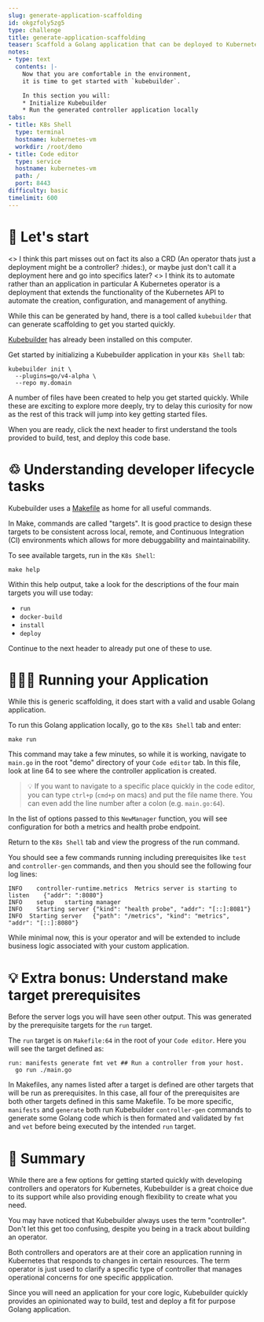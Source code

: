 ```yaml
---
slug: generate-application-scaffolding
id: okgzfoly5zg5
type: challenge
title: generate-application-scaffolding
teaser: Scaffold a Golang application that can be deployed to Kubernetes as an operator
notes:
- type: text
  contents: |-
    Now that you are comfortable in the environment,
    it is time to get started with `kubebuilder`.

    In this section you will:
    * Initialize Kubebuilder
    * Run the generated controller application locally
tabs:
- title: K8s Shell
  type: terminal
  hostname: kubernetes-vm
  workdir: /root/demo
- title: Code editor
  type: service
  hostname: kubernetes-vm
  path: /
  port: 8443
difficulty: basic
timelimit: 600
---
```


🚀 Let's start
==============

<> I think this part misses out on fact its also a CRD (An operator thats just a deployment might be a controller? :hides:), or maybe just don't call it a deployment here and go into specifics later?
<> I think its to automate <anything> rather than an application in particular
A Kubernetes operator is a deployment that extends the functionality of the Kubernetes API to automate the creation, configuration, and management of anything.

While this can be generated by hand, there is a tool called `kubebuilder` that can generate scaffolding to get you started quickly.

[Kubebuilder](https://github.com/kubernetes-sigs/kubebuilder) has already been installed on this computer.

Get started by initializing a Kubebuilder application in your `K8s Shell` tab:

```
kubebuilder init \
  --plugins=go/v4-alpha \
  --repo my.domain
```

A number of files have been created to help you get started quickly. While these are exciting to explore more deeply, try to delay this curiosity for now as the rest of this track will jump into key getting started files.

When you are ready, click the next header to first understand the tools provided to build, test, and deploy this code base.


♲ Understanding developer lifecycle tasks
==============

Kubebuilder uses a [Makefile](https://www.gnu.org/software/make/manual/html_node/Introduction.html) as home for all useful commands.

In Make, commands are called "targets". It is good practice to design these targets to be consistent across local, remote, and Continuous Integration (CI) environments which allows for more debuggability and maintainability.

To see available targets, run in the `K8s Shell`:

```
make help
```

Within this help output, take a look for the descriptions of the four main targets you will use today:
* `run`
* `docker-build`
* `install`
* `deploy`

Continue to the next header to already put one of these to use.


👩🏾‍💻 Running your Application
==============

While this is generic scaffolding, it does start with a valid and usable Golang application.

To run this Golang application locally, go to the `K8s Shell` tab and enter:

```
make run
```

This command may take a few minutes, so while it is working, navigate to `main.go` in the root "demo" directory of your `Code editor` tab. In this file, look at line 64 to see where the controller application is created.

> 💡 If you want to navigate to a specific place quickly in the code editor, you can type `ctrl+p` (`cmd+p` on macs) and put the file name there. You can even add the line number after a colon (e.g. `main.go:64`).

In the list of options passed to this `NewManager` function, you will see configuration for both a metrics and health probe endpoint.

Return to the `K8s Shell` tab and view the progress of the run command.

You should see a few commands running including prerequisites like `test` and `controller-gen` commands, and then you should see the following four log lines:

```
INFO	controller-runtime.metrics	Metrics server is starting to listen	{"addr": ":8080"}
INFO	setup	starting manager
INFO	Starting server	{"kind": "health probe", "addr": "[::]:8081"}
INFO  Starting server	{"path": "/metrics", "kind": "metrics", "addr": "[::]:8080"}
```

While minimal now, this is your operator and will be extended to include business logic associated with your custom application.


💡 Extra bonus: Understand make target prerequisites
==============

Before the server logs you will have seen other output. This was generated by the prerequisite targets for the `run` target.

The `run` target is on `Makefile:64` in the root of your `Code editor`. Here you will see the target defined as:

```
run: manifests generate fmt vet ## Run a controller from your host.
  go run ./main.go
```

In Makefiles, any names listed after a target is defined are other targets that will be run as prerequisites. In this case, all four of the prerequisites are both other targets defined in this same Makefile. To be more specific, `manifests` and `generate` both run Kubebuilder `controller-gen` commands to generate some Golang code which is then formated and validated by `fmt` and `vet` before being executed by the intended `run` target.


📕 Summary
==============

While there are a few options for getting started quickly with developing controllers and operators for Kubernetes, Kubebuilder is a great choice due to its support while also providing enough flexibility to create what you need.

You may have noticed that Kubebuilder always uses the term "controller". Don't let this get too confusing, despite you being in a track about building an operator.

Both controllers and operators are at their core an application running in Kubernetes that responds to changes in certain resources. The term operator is just used to clarify a specific type of controller that manages operational concerns for one specific appplication.

Since you will need an application for your core logic, Kubebuilder quickly provides an opinionated way to build, test and deploy a fit for purpose Golang application.

